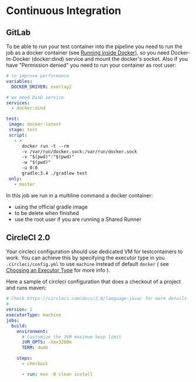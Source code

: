 # Continuous Integration

## GitLab


To be able to run your test container into the pipeline you need to run the job as a docker container (see [Running inside Docker](usage/inside_docker.md)),
so you need Docker-In-Docker (docker:dind) service and mount the docker's socket. Also if you have "Permission denied" you
need to run your container as root user:

```yml
# to improve performance
variables:
  DOCKER_DRIVER: overlay2

# we need DinD service
services:
  - docker:dind

test:
 image: docker:latest
 stage: test
 script:
   - >
      docker run -t --rm 
      -v /var/run/docker.sock:/var/run/docker.sock
      -v "$(pwd)":"$(pwd)"
      -w "$(pwd)"
      -u 0:0
      gradle:3.4 ./gradlew test
 only:
   - master
```

In this job we run in a multiline command a docker container:
* using the official gradle image
* to be delete when finished
* use the root user if you are running a Shared Runner


## CircleCI 2.0

Your circleci configuration should use dedicated VM for testcontainers to work. You can achieve this by specifying the 
executor type in you `.circleci/config.yml` to use `machine` instead of default `docker` ( see [Choosing an Executor Type](https://circleci.com/docs/2.0/executor-types/) for more info ).  

Here a sample of circleci configuration that does a checkout of a project and runs maven:

```yml
# Check https://circleci.com/docs/2.0/language-java/ for more details
#
version: 2
executorType: machine
jobs:
  build:
    environment:
      # Customize the JVM maximum heap limit
      JVM_OPTS: -Xmx3200m
      TERM: dumb

    steps:
      - checkout

      - run: mvn -B clean install
```
